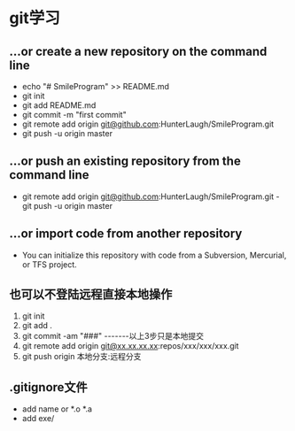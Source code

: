  # git学习
 ## …or create a new repository on the command line

- echo "# SmileProgram" >> README.md
- git init
- git add README.md
- git commit -m "first commit"
- git remote add origin git@github.com:HunterLaugh/SmileProgram.git
- git push -u origin master


## …or push an existing repository from the command line

- git remote add origin git@github.com:HunterLaugh/SmileProgram.git
-git push -u origin master



## …or import code from another repository
- You can initialize this repository with code from a Subversion, Mercurial, or TFS project.


## 也可以不登陆远程直接本地操作
1. git init
2. git add .
3. git commit -am "###"      -------以上3步只是本地提交
4. git remote add origin git@xx.xx.xx.xx:repos/xxx/xxx/xxx.git
5. git push origin 本地分支:远程分支

## .gitignore文件
- add  name or *.o  *.a
- add exe/
